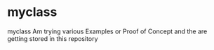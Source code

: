 # myclass
myclass
Am trying various Examples or Proof of Concept and the are getting stored in this repository 
